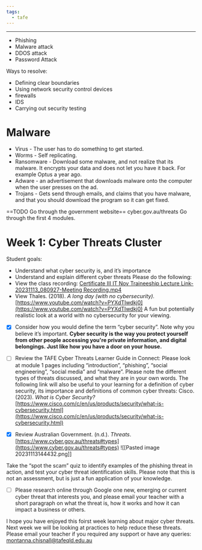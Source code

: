 ```yaml
---
tags:
  - tafe
---
```

___
- Phishing
- Malware attack
- DDOS attack
- Password Attack

Ways to resolve:
- Defining clear boundaries
- Using network security control devices
- firewalls
- IDS
- Carrying out security testing

# Malware
- Virus - The user has to do something to get started.
- Worms - Self replicating.
- Ransomware - Download some malware, and not realize that its malware. It encrypts your data and does not let you have it back. For example Optus a year ago.
- Adware - an advertisement that downloads malware onto the computer when the user presses on the ad.
- Trojans - Gets send through emails, and claims that you have malware, and that you should download the program so it can get fixed.

==TODO Go through the government website==
cyber.gov.au/threats
Go through the first 4 modules.

# Week 1: Cyber Threats Cluster

Student goals:
- Understand what cyber security is, and it’s importance
- Understand and explain different cyber threats
Please do the following:  
- View the class recording: [Certificate III IT Nov Traineeship Lecture Link-20231113_080927-Meeting Recording.mp4](https://tafeqld-my.sharepoint.com/:v:/g/personal/montanna_chisnall_tafeqld_edu_au/EXc3JyXzxDZJqM6FJF9IozYByic6xCy-kqWMrBsfAhHyqw?nav=eyJyZWZlcnJhbEluZm8iOnsicmVmZXJyYWxBcHAiOiJTdHJlYW1XZWJBcHAiLCJyZWZlcnJhbFZpZXciOiJTaGFyZURpYWxvZyIsInJlZmVycmFsQXBwUGxhdGZvcm0iOiJXZWIiLCJyZWZlcnJhbE1vZGUiOiJ2aWV3In19&e=CyFHva)
- View Thales. (2018). _A long day (with no cybersecurity)._ [https://www.youtube.com/watch?v=PYXdTIwdkj0](https://www.youtube.com/watch?v=PYXdTIwdkj0)
A fun but potentially realistic look at a world with no cybersecurity for your viewing.
- [x] Consider how you would define the term “cyber security”. Note why you believe it’s important.
**Cyber security is the way you protect yourself from other people accessing you're private information, and digital belongings. Just like how you have a door on your house.**

- [ ] Review the TAFE Cyber Threats Learner Guide in Connect: Please look at module 1 pages including “introduction”, “phishing”, “social engineering”, “social media” and “malware”. Please note the different types of threats discussed, and what they are in your own words. The following link will also be useful to your learning for a definition of cyber security, its importance and definitions of common cyber threats: Cisco. (2023). _What is Cyber Security?_ [https://www.cisco.com/c/en/us/products/security/what-is-cybersecurity.html](https://www.cisco.com/c/en/us/products/security/what-is-cybersecurity.html)


- [x] Review Australian Government. (n.d.). _Threats_. [https://www.cyber.gov.au/threats#types](https://www.cyber.gov.au/threats#types)
![[Pasted image 20231113144432.png]]

Take the “spot the scam” quiz to identify examples of the phishing threat in action, and test your cyber threat identification skills. Please note that this is not an assessment, but is just a fun application of your knowledge.

- [ ] Please research online through Google one new, emerging or current cyber threat that interests you, and please email your teacher with a short paragraph on what the threat is, how it works and how it can impact a business or others.

I hope you have enjoyed this foirst week learning about major cyber threats. Next week we will be looking at practices to help reduce these threats. Please email your teacher if you required any support or have any queries: [montanna.chisnall@tafeqld.edu.au](mailto:montanna.chisnall@tafeqld.edu.au)

